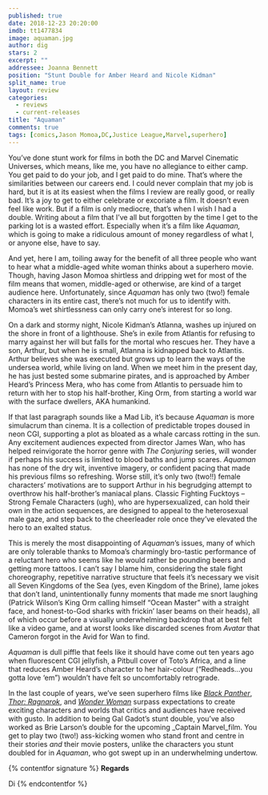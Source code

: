 ```yaml
---
published: true
date: 2018-12-23 20:20:00
imdb: tt1477834
image: aquaman.jpg
author: dig
stars: 2
excerpt: ""
addressee: Joanna Bennett
position: "Stunt Double for Amber Heard and Nicole Kidman"
split_name: true
layout: review
categories: 
  - reviews
  - current-releases
title: "Aquaman"
comments: true
tags: [comics,Jason Momoa,DC,Justice League,Marvel,superhero]
---
```


You’ve done stunt work for films in both the DC and Marvel Cinematic Universes, which means, like me, you have no allegiance to either camp. You get paid to do your job, and I get paid to do mine. 
That’s where the similarities between our careers end. I could never complain that my job is hard, but it is at its easiest when the films I review are really good, or really bad. It’s a joy to get to either celebrate or excoriate a film. It doesn’t even feel like work. But if a film is only mediocre, that’s when I wish I had a double. Writing about a film that I’ve all but forgotten by the time I get to the parking lot is a wasted effort. Especially when it’s a film like _Aquaman,_ which is going to make a ridiculous amount of money regardless of what I, or anyone else, have to say.

And yet, here I am, toiling away for the benefit of all three people who want to hear what a middle-aged white woman thinks about a superhero movie. Though, having Jason Momoa shirtless and dripping wet for most of the film means that women, middle-aged or otherwise, are kind of a target audience here. Unfortunately, since _Aquaman_ has only two (two!) female characters in its entire cast, there’s not much for us to identify with. Momoa’s wet shirtlessness can only carry one’s interest for so long. 

On a dark and stormy night, Nicole Kidman’s Atlanna, washes up injured on the shore in front of a lighthouse. She’s in exile from Atlantis for refusing to marry against her will but falls for the mortal who rescues her. They have a son, Arthur, but when he is small, Atlanna is kidnapped back to Atlantis. Arthur believes she was executed but grows up to learn the ways of the undersea world, while living on land. When we meet him in the present day, he has just bested some submarine pirates, and is approached by Amber Heard’s Princess Mera, who has come from Atlantis to persuade him to return with her to stop his half-brother, King Orm, from starting a world war with the surface dwellers, AKA humankind.

If that last paragraph sounds like a Mad Lib, it’s because _Aquaman_ is more simulacrum than cinema. It is a collection of predictable tropes doused in neon CGI, supporting a plot as bloated as a whale carcass rotting in the sun. Any excitement audiences expected from director James Wan, who has helped reinvigorate the horror genre with _The Conjuring_ series, will wonder if perhaps his success is limited to blood baths and jump scares. _Aquaman_ has none of the dry wit, inventive imagery, or confident pacing that made his previous films so refreshing. Worse still, it’s only two (two!!) female characters’  motivations are to support Arthur in his begrudging attempt to overthrow his half-brother’s maniacal plans. Classic Fighting Fucktoys – Strong Female Characters (ugh), who are hypersexualized, can hold their own in the action sequences, are designed to appeal to the heterosexual male gaze, and step back to the cheerleader role once they’ve elevated the hero to an exalted status. 

This is merely the most disappointing of _Aquaman_’s issues, many of which are only tolerable thanks to Momoa’s charmingly bro-tastic performance of a reluctant hero who seems like he would rather be pounding beers and getting more tattoos. I can’t say I blame him, considering the stale fight choreography, repetitive narrative structure that feels it’s necessary we visit all Seven Kingdoms of the Sea (yes, even Kingdom of the Brine), lame jokes that don’t land, unintentionally funny moments that made me snort laughing (Patrick Wilson’s King Orm calling himself “Ocean Master” with a straight face, and honest-to-God sharks with frickin’ laser beams on their heads), all of which occur before a visually underwhelming backdrop that at best felt like a video game, and at worst looks like discarded scenes from _Avatar_ that Cameron forgot in the Avid for Wan to find. 

_Aquaman_ is dull piffle that feels like it should have come out ten years ago when fluorescent CGI jellyfish, a Pitbull cover of Toto’s Africa, and a line that reduces Amber Heard’s character to her hair-colour (“Redheads…you gotta love ‘em”) wouldn’t have felt so uncomfortably retrograde. 

In the last couple of years, we’ve seen superhero films like 
[_Black Panther_](http://www.dearcastandcrew.com/content/2018/2/17/black-panther.html), [_Thor: Ragnarok_](http://www.dearcastandcrew.com/content/2017/11/13/thor-ragnarok.html), and [_Wonder Woman_](http://www.dearcastandcrew.com/content/2017/6/16/wonder-woman.html) surpass expectations to create exciting characters and worlds that critics and audiences have received with gusto. In addition to being Gal Gadot’s stunt double, you’ve also worked as Brie Larson’s double for the upcoming _Captain Marvel_film. You get to play two (two!) ass-kicking women who stand front and centre in their stories _and_ their movie posters, unlike the characters you stunt doubled for in _Aquaman_, who got swept up in an underwhelming undertow.

{% contentfor signature %}
**Regards**

Di
{% endcontentfor %}